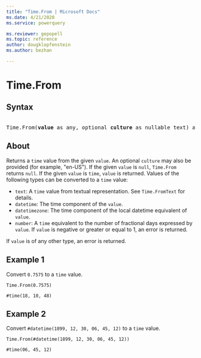 ```yaml
---
title: "Time.From | Microsoft Docs"
ms.date: 4/21/2020
ms.service: powerquery

ms.reviewer: gepopell
ms.topic: reference
author: dougklopfenstein
ms.author: bezhan

---
```

# Time.From

## Syntax

<pre> 
Time.From(<b>value</b> as any, optional <b>culture</b> as nullable text) as nullable time 
</pre>
  
## About  
Returns a `time` value from the given `value`. An optional `culture` may also be provided (for example, "en-US"). If the given `value` is `null`, `Time.From` returns `null`. If the given `value` is `time`, `value` is returned. Values of the following types can be converted to a `time` value: <ul> <li><code>text</code>: A <code>time</code> value from textual representation. See <code>Time.FromText</code> for details.</li> <li><code>datetime</code>: The time component of the <code>value</code>.</li> <li><code>datetimezone</code>: The time component of the local datetime equivalent of <code>value</code>.</li> <li><code>number</code>: A <code>time</code> equivalent to the number of fractional days expressed by <code>value</code>. If <code>value</code> is negative or greater or equal to 1, an error is returned.</li> </ul> If <code>value</code> is of any other type, an error is returned.

## Example 1
Convert `0.7575` to a `time` value.

```powerquery-m
Time.From(0.7575)
```

`#time(18, 10, 48)`

## Example 2
Convert `#datetime(1899, 12, 30, 06, 45, 12)` to a `time` value.

```powerquery-m
Time.From(#datetime(1899, 12, 30, 06, 45, 12))
```

`#time(06, 45, 12)`
